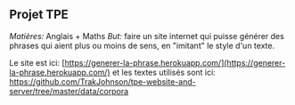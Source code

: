 ## Projet TPE

*Matières:* Anglais + Maths
*But:* faire un site internet qui puisse générer des phrases qui aient plus ou moins de sens, en "imitant" le style d'un texte.

Le site est ici: [https://generer-la-phrase.herokuapp.com/](https://generer-la-phrase.herokuapp.com/) et les textes utilisés sont ici: https://github.com/TrakJohnson/tpe-website-and-server/tree/master/data/corpora
